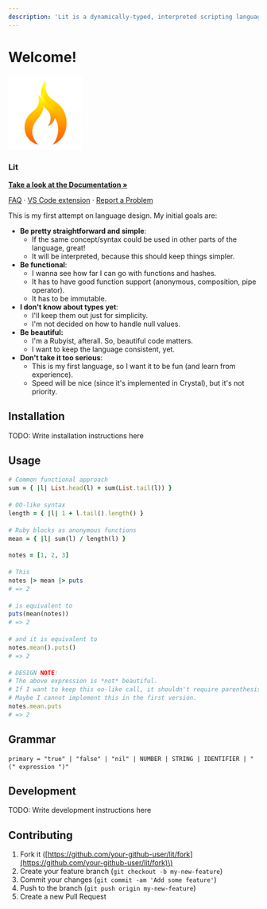 ```yaml
---
description: 'Lit is a dynamically-typed, interpreted scripting language!'
---
```


# Welcome!

![](.gitbook/assets/icon-circle.png)

### Lit

 [**Take a look at the Documentation »**](https://github.com/MatheusRich/lit/blob/master/language-reference/v1.0/syntax.md)  
  
 [FAQ](https://github.com/MatheusRich/lit/blob/master/language-reference/FAQ.md) · [VS Code extension](https://github.com/MatheusRich/lit-vscode) · [Report a Problem](https://github.com/MatheusRich/lit/issues/new)

This is my first attempt on language design. My initial goals are:

* **Be pretty straightforward and simple**:
  * If the same concept/syntax could be used in other parts of the language, great!
  * It will be interpreted, because this should keep things simpler.
* **Be functional**:
  * I wanna see how far I can go with functions and hashes.
  * It has to have good function support \(anonymous, composition, pipe operator\).
  * It has to be immutable.
* **I don't know about types yet**:
  * I'll keep them out just for simplicity.
  * I'm not decided on how to handle null values.
* **Be beautiful:**
  * I'm a Rubyist, afterall. So, beautiful code matters.
  * I want to keep the language consistent, yet.
* **Don't take it too serious**:
  * This is my first language, so I want it to be fun \(and learn from experience\).
  * Speed will be nice \(since it's implemented in Crystal\), but it's not priority.

## Installation

TODO: Write installation instructions here

## Usage

```ruby
# Common functional approach
sum = { |l| List.head(l) + sum(List.tail(l)) }

# OO-like syntax
length = { |l| 1 + l.tail().length() }

# Ruby blocks as anonymous functions
mean = { |l| sum(l) / length(l) }

notes = [1, 2, 3]

# This
notes |> mean |> puts
# => 2

# is equivalent to
puts(mean(notes))
# => 2

# and it is equivalent to
notes.mean().puts()
# => 2

# DESIGN NOTE:
# The above expression is *not* beautiful.
# If I want to keep this oo-like call, it shouldn't require parenthesis.
# Maybe I cannot implement this in the first version.
notes.mean.puts
# => 2
```

## Grammar

```text
primary = "true" | "false" | "nil" | NUMBER | STRING | IDENTIFIER | "(" expression ")"
```

## Development

TODO: Write development instructions here

## Contributing

1. Fork it \([https://github.com/your-github-user/lit/fork](https://github.com/your-github-user/lit/fork)\)
2. Create your feature branch \(`git checkout -b my-new-feature`\)
3. Commit your changes \(`git commit -am 'Add some feature'`\)
4. Push to the branch \(`git push origin my-new-feature`\)
5. Create a new Pull Request

